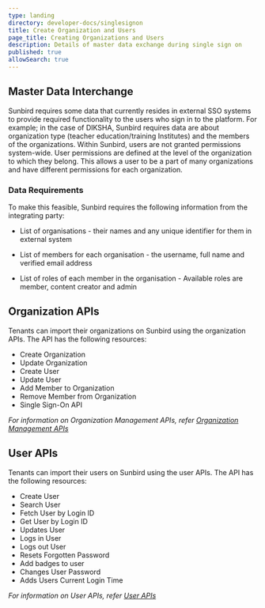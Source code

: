 ```yaml
---
type: landing
directory: developer-docs/singlesignon
title: Create Organization and Users
page_title: Creating Organizations and Users
description: Details of master data exchange during single sign on
published: true
allowSearch: true
---
```



## Master Data Interchange
Sunbird requires some data that currently resides in external SSO systems to provide required functionality to the users who sign in to the platform. For example; in the case of DIKSHA, Sunbird requires data are about organization type (teacher education/training Institutes) and the members of the organizations. Within Sunbird, users are not granted permissions system-wide. User permissions are defined at the level of the organization to which they belong. This allows a user to be a part of many organizations and have different permissions for each organization.

### Data Requirements
To make this feasible, Sunbird requires the following information from the integrating party:

- List of organisations - their names and any unique identifier for them in external system

- List of members for each organisation - the username, full name and verified email address

- List of roles of each member in the organisation - Available roles are member, content creator and admin

## Organization APIs
Tenants can import their organizations on Sunbird using the organization APIs. The API has the following resources:

- Create Organization
- Update Organization
- Create User
- Update User
- Add Member to Organization
- Remove Member from Organization
- Single Sign-On API

*For information on Organization Management APIs, refer [Organization Management APIs](http://www.sunbird.org/apis/orgapi/)*

## User APIs
Tenants can import their users on Sunbird using the user APIs. The API has the following resources:
- Create User
- Search User
- Fetch User by Login ID
- Get User by Login ID
- Updates User
- Logs in User
- Logs out User
- Resets Forgotten Password
- Add badges to user
- Changes User Password
- Adds Users Current Login Time

*For information on User APIs, refer [User APIs](http://www.sunbird.org/apis/userapi/)*

